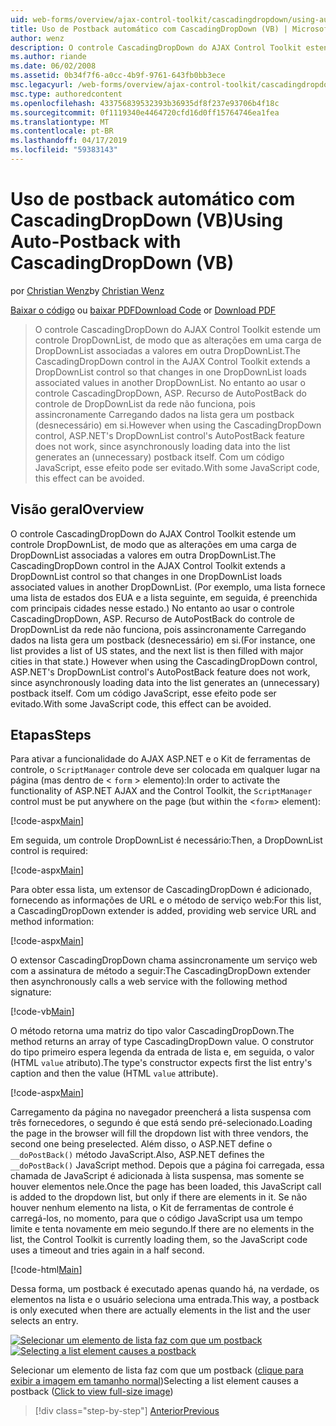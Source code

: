 ```yaml
---
uid: web-forms/overview/ajax-control-toolkit/cascadingdropdown/using-auto-postback-with-cascadingdropdown-vb
title: Uso de Postback automático com CascadingDropDown (VB) | Microsoft Docs
author: wenz
description: O controle CascadingDropDown do AJAX Control Toolkit estende um controle DropDownList, de modo que as alterações em uma carga de DropDownList associado valores em anoth...
ms.author: riande
ms.date: 06/02/2008
ms.assetid: 0b34f7f6-a0cc-4b9f-9761-643fb0bb3ece
msc.legacyurl: /web-forms/overview/ajax-control-toolkit/cascadingdropdown/using-auto-postback-with-cascadingdropdown-vb
msc.type: authoredcontent
ms.openlocfilehash: 433756839532393b36935df8f237e93706b4f18c
ms.sourcegitcommit: 0f1119340e4464720cfd16d0ff15764746ea1fea
ms.translationtype: MT
ms.contentlocale: pt-BR
ms.lasthandoff: 04/17/2019
ms.locfileid: "59383143"
---
```

# <a name="using-auto-postback-with-cascadingdropdown-vb"></a><span data-ttu-id="fa426-103">Uso de postback automático com CascadingDropDown (VB)</span><span class="sxs-lookup"><span data-stu-id="fa426-103">Using Auto-Postback with CascadingDropDown (VB)</span></span>

<span data-ttu-id="fa426-104">por [Christian Wenz](https://github.com/wenz)</span><span class="sxs-lookup"><span data-stu-id="fa426-104">by [Christian Wenz](https://github.com/wenz)</span></span>

<span data-ttu-id="fa426-105">[Baixar o código](http://download.microsoft.com/download/9/0/7/907760b1-2c60-4f81-aeb6-ca416a573b0d/cascadingdropdown3.vb.zip) ou [baixar PDF](http://download.microsoft.com/download/2/d/c/2dc10e34-6983-41d4-9c08-f78f5387d32b/cascadingdropdown3VB.pdf)</span><span class="sxs-lookup"><span data-stu-id="fa426-105">[Download Code](http://download.microsoft.com/download/9/0/7/907760b1-2c60-4f81-aeb6-ca416a573b0d/cascadingdropdown3.vb.zip) or [Download PDF](http://download.microsoft.com/download/2/d/c/2dc10e34-6983-41d4-9c08-f78f5387d32b/cascadingdropdown3VB.pdf)</span></span>

> <span data-ttu-id="fa426-106">O controle CascadingDropDown do AJAX Control Toolkit estende um controle DropDownList, de modo que as alterações em uma carga de DropDownList associadas a valores em outra DropDownList.</span><span class="sxs-lookup"><span data-stu-id="fa426-106">The CascadingDropDown control in the AJAX Control Toolkit extends a DropDownList control so that changes in one DropDownList loads associated values in another DropDownList.</span></span> <span data-ttu-id="fa426-107">No entanto ao usar o controle CascadingDropDown, ASP. Recurso de AutoPostBack do controle de DropDownList da rede não funciona, pois assincronamente Carregando dados na lista gera um postback (desnecessário) em si.</span><span class="sxs-lookup"><span data-stu-id="fa426-107">However when using the CascadingDropDown control, ASP.NET's DropDownList control's AutoPostBack feature does not work, since asynchronously loading data into the list generates an (unnecessary) postback itself.</span></span> <span data-ttu-id="fa426-108">Com um código JavaScript, esse efeito pode ser evitado.</span><span class="sxs-lookup"><span data-stu-id="fa426-108">With some JavaScript code, this effect can be avoided.</span></span>


## <a name="overview"></a><span data-ttu-id="fa426-109">Visão geral</span><span class="sxs-lookup"><span data-stu-id="fa426-109">Overview</span></span>

<span data-ttu-id="fa426-110">O controle CascadingDropDown do AJAX Control Toolkit estende um controle DropDownList, de modo que as alterações em uma carga de DropDownList associadas a valores em outra DropDownList.</span><span class="sxs-lookup"><span data-stu-id="fa426-110">The CascadingDropDown control in the AJAX Control Toolkit extends a DropDownList control so that changes in one DropDownList loads associated values in another DropDownList.</span></span> <span data-ttu-id="fa426-111">(Por exemplo, uma lista fornece uma lista de estados dos EUA e a lista seguinte, em seguida, é preenchida com principais cidades nesse estado.) No entanto ao usar o controle CascadingDropDown, ASP. Recurso de AutoPostBack do controle de DropDownList da rede não funciona, pois assincronamente Carregando dados na lista gera um postback (desnecessário) em si.</span><span class="sxs-lookup"><span data-stu-id="fa426-111">(For instance, one list provides a list of US states, and the next list is then filled with major cities in that state.) However when using the CascadingDropDown control, ASP.NET's DropDownList control's AutoPostBack feature does not work, since asynchronously loading data into the list generates an (unnecessary) postback itself.</span></span> <span data-ttu-id="fa426-112">Com um código JavaScript, esse efeito pode ser evitado.</span><span class="sxs-lookup"><span data-stu-id="fa426-112">With some JavaScript code, this effect can be avoided.</span></span>

## <a name="steps"></a><span data-ttu-id="fa426-113">Etapas</span><span class="sxs-lookup"><span data-stu-id="fa426-113">Steps</span></span>

<span data-ttu-id="fa426-114">Para ativar a funcionalidade do AJAX ASP.NET e o Kit de ferramentas de controle, o `ScriptManager` controle deve ser colocada em qualquer lugar na página (mas dentro de &lt; `form` &gt; elemento):</span><span class="sxs-lookup"><span data-stu-id="fa426-114">In order to activate the functionality of ASP.NET AJAX and the Control Toolkit, the `ScriptManager` control must be put anywhere on the page (but within the &lt;`form`&gt; element):</span></span>

[!code-aspx[Main](using-auto-postback-with-cascadingdropdown-vb/samples/sample1.aspx)]

<span data-ttu-id="fa426-115">Em seguida, um controle DropDownList é necessário:</span><span class="sxs-lookup"><span data-stu-id="fa426-115">Then, a DropDownList control is required:</span></span>

[!code-aspx[Main](using-auto-postback-with-cascadingdropdown-vb/samples/sample2.aspx)]

<span data-ttu-id="fa426-116">Para obter essa lista, um extensor de CascadingDropDown é adicionado, fornecendo as informações de URL e o método de serviço web:</span><span class="sxs-lookup"><span data-stu-id="fa426-116">For this list, a CascadingDropDown extender is added, providing web service URL and method information:</span></span>

[!code-aspx[Main](using-auto-postback-with-cascadingdropdown-vb/samples/sample3.aspx)]

<span data-ttu-id="fa426-117">O extensor CascadingDropDown chama assincronamente um serviço web com a assinatura de método a seguir:</span><span class="sxs-lookup"><span data-stu-id="fa426-117">The CascadingDropDown extender then asynchronously calls a web service with the following method signature:</span></span>

[!code-vb[Main](using-auto-postback-with-cascadingdropdown-vb/samples/sample4.vb)]

<span data-ttu-id="fa426-118">O método retorna uma matriz do tipo valor CascadingDropDown.</span><span class="sxs-lookup"><span data-stu-id="fa426-118">The method returns an array of type CascadingDropDown value.</span></span> <span data-ttu-id="fa426-119">O construtor do tipo primeiro espera legenda da entrada de lista e, em seguida, o valor (HTML `value` atributo).</span><span class="sxs-lookup"><span data-stu-id="fa426-119">The type's constructor expects first the list entry's caption and then the value (HTML `value` attribute).</span></span>

[!code-aspx[Main](using-auto-postback-with-cascadingdropdown-vb/samples/sample5.aspx)]

<span data-ttu-id="fa426-120">Carregamento da página no navegador preencherá a lista suspensa com três fornecedores, o segundo é que está sendo pré-selecionado.</span><span class="sxs-lookup"><span data-stu-id="fa426-120">Loading the page in the browser will fill the dropdown list with three vendors, the second one being preselected.</span></span> <span data-ttu-id="fa426-121">Além disso, o ASP.NET define o `__doPostBack()` método JavaScript.</span><span class="sxs-lookup"><span data-stu-id="fa426-121">Also, ASP.NET defines the `__doPostBack()` JavaScript method.</span></span> <span data-ttu-id="fa426-122">Depois que a página foi carregada, essa chamada de JavaScript é adicionada à lista suspensa, mas somente se houver elementos nele.</span><span class="sxs-lookup"><span data-stu-id="fa426-122">Once the page has been loaded, this JavaScript call is added to the dropdown list, but only if there are elements in it.</span></span> <span data-ttu-id="fa426-123">Se não houver nenhum elemento na lista, o Kit de ferramentas de controle é carregá-los, no momento, para que o código JavaScript usa um tempo limite e tenta novamente em meio segundo.</span><span class="sxs-lookup"><span data-stu-id="fa426-123">If there are no elements in the list, the Control Toolkit is currently loading them, so the JavaScript code uses a timeout and tries again in a half second.</span></span>

[!code-html[Main](using-auto-postback-with-cascadingdropdown-vb/samples/sample6.html)]

<span data-ttu-id="fa426-124">Dessa forma, um postback é executado apenas quando há, na verdade, os elementos na lista e o usuário seleciona uma entrada.</span><span class="sxs-lookup"><span data-stu-id="fa426-124">This way, a postback is only executed when there are actually elements in the list and the user selects an entry.</span></span>


<span data-ttu-id="fa426-125">[![Selecionar um elemento de lista faz com que um postback](using-auto-postback-with-cascadingdropdown-vb/_static/image2.png)](using-auto-postback-with-cascadingdropdown-vb/_static/image1.png)</span><span class="sxs-lookup"><span data-stu-id="fa426-125">[![Selecting a list element causes a postback](using-auto-postback-with-cascadingdropdown-vb/_static/image2.png)](using-auto-postback-with-cascadingdropdown-vb/_static/image1.png)</span></span>

<span data-ttu-id="fa426-126">Selecionar um elemento de lista faz com que um postback ([clique para exibir a imagem em tamanho normal](using-auto-postback-with-cascadingdropdown-vb/_static/image3.png))</span><span class="sxs-lookup"><span data-stu-id="fa426-126">Selecting a list element causes a postback ([Click to view full-size image](using-auto-postback-with-cascadingdropdown-vb/_static/image3.png))</span></span>

> [!div class="step-by-step"]
> [<span data-ttu-id="fa426-127">Anterior</span><span class="sxs-lookup"><span data-stu-id="fa426-127">Previous</span></span>](presetting-list-entries-with-cascadingdropdown-vb.md)
